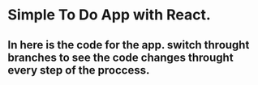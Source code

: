 # Simple To Do App with React. 

## In here is the code for the app. switch throught branches to see the code changes throught every step of the proccess.
